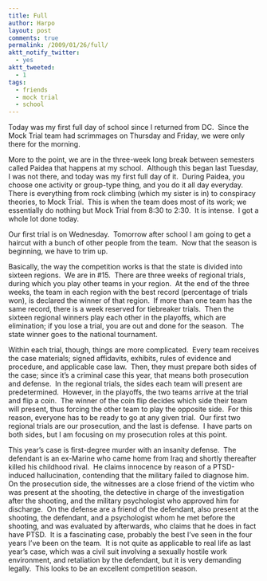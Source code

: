 ```yaml
---
title: Full
author: Harpo
layout: post
comments: true
permalink: /2009/01/26/full/
aktt_notify_twitter:
  - yes
aktt_tweeted:
  - 1
tags:
  - friends
  - mock trial
  - school
---
```

Today was my first full day of school since I returned from DC.  Since the Mock Trial team had scrimmages on Thursday and Friday, we were only there for the morning.

More to the point, we are in the three-week long break between semesters called Paidea that happens at my school.  Although this began last Tuesday, I was not there, and today was my first full day of it.  During Paidea, you choose one activity or group-type thing, and you do it all day everyday.  There is everything from rock climbing (which my sister is in) to conspiracy theories, to Mock Trial.  This is when the team does most of its work; we essentially do nothing but Mock Trial from 8:30 to 2:30.  It is intense.  I got a whole lot done today.

Our first trial is on Wednesday.  Tomorrow after school I am going to get a haircut with a bunch of other people from the team.  Now that the season is beginning, we have to trim up.

Basically, the way the competition works is that the state is divided into sixteen regions.  We are in #15.  There are three weeks of regional trials, during which you play other teams in your region.  At the end of the three weeks, the team in each region with the best record (percentage of trials won), is declared the winner of that region.  If more than one team has the same record, there is a week reserved for tiebreaker trials.  Then the sixteen regional winners play each other in the playoffs, which are elimination; if you lose a trial, you are out and done for the season.  The state winner goes to the national tournament.

Within each trial, though, things are more complicated.  Every team receives the case materials; signed affidavits, exhibits, rules of evidence and procedure, and applicable case law.  Then, they must prepare both sides of the case; since it&#8217;s a criminal case this year, that means both prosecution and defense.  In the regional trials, the sides each team will present are predetermined.  However, in the playoffs, the two teams arrive at the trial and flip a coin.  The winner of the coin flip decides which side their team will present, thus forcing the other team to play the opposite side.  For this reason, everyone has to be ready to go at any given trial.  Our first two regional trials are our prosecution, and the last is defense.  I have parts on both sides, but I am focusing on my prosecution roles at this point.

This year&#8217;s case is first-degree murder with an insanity defense.  The defendant is an ex-Marine who came home from Iraq and shortly thereafter killed his childhood rival.  He claims innocence by reason of a PTSD-induced hallucination, contending that the military failed to diagnose him.  On the prosecution side, the witnesses are a close friend of the victim who was present at the shooting, the detective in charge of the investigation after the shooting, and the military psychologist who approved him for discharge.  On the defense are a friend of the defendant, also present at the shooting, the defendant, and a psychologist whom he met before the shooting, and was evaluated by afterwards, who claims that he does in fact have PTSD.  It is a fascinating case, probably the best I&#8217;ve seen in the four years I&#8217;ve been on the team.  It is not quite as applicable to real life as last year&#8217;s case, which was a civil suit involving a sexually hostile work environment, and retaliation by the defendant, but it is very demanding legally.  This looks to be an excellent competition season.